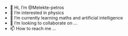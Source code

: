 - 👋 Hi, I’m @Melekte-petros
- 👀 I’m interested in physics
- 🌱 I’m currently learning maths and artificial intelligence
- 💞️ I’m looking to collaborate on ...
- 📫 How to reach me ...

<!---
Melekte-petros/Melekte-petros is a ✨ special ✨ repository because its `README.md` (this file) appears on your GitHub profile.
You can click the Preview link to take a look at your changes.
--->
